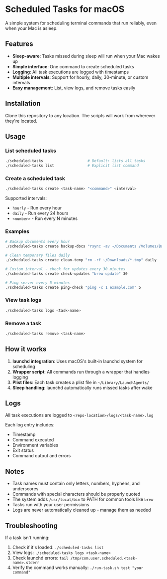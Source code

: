 # Scheduled Tasks for macOS

A simple system for scheduling terminal commands that run reliably, even when your Mac is asleep.

## Features

- **Sleep-aware**: Tasks missed during sleep will run when your Mac wakes up
- **Simple interface**: One command to create scheduled tasks
- **Logging**: All task executions are logged with timestamps
- **Multiple intervals**: Support for hourly, daily, 30-minute, or custom intervals
- **Easy management**: List, view logs, and remove tasks easily

## Installation

Clone this repository to any location. The scripts will work from wherever they're located.

## Usage

### List scheduled tasks

```bash
./scheduled-tasks                    # Default: lists all tasks
./scheduled-tasks list               # Explicit list command
```

### Create a scheduled task

```bash
./scheduled-tasks create <task-name> "<command>" <interval>
```

Supported intervals:
- `hourly` - Run every hour
- `daily` - Run every 24 hours
- `<number>` - Run every N minutes

### Examples

```bash
# Backup documents every hour
./scheduled-tasks create backup-docs "rsync -av ~/Documents /Volumes/Backup/" hourly

# Clean temporary files daily
./scheduled-tasks create clean-temp "rm -rf ~/Downloads/*.tmp" daily

# Custom interval - check for updates every 30 minutes
./scheduled-tasks create check-updates "brew update" 30

# Ping server every 5 minutes
./scheduled-tasks create ping-check "ping -c 1 example.com" 5
```

### View task logs

```bash
./scheduled-tasks logs <task-name>
```

### Remove a task

```bash
./scheduled-tasks remove <task-name>
```

## How it works

1. **launchd integration**: Uses macOS's built-in launchd system for scheduling
2. **Wrapper script**: All commands run through a wrapper that handles logging
3. **Plist files**: Each task creates a plist file in `~/Library/LaunchAgents/`
4. **Sleep handling**: launchd automatically runs missed tasks after wake

## Logs

All task executions are logged to `<repo-location>/logs/<task-name>.log`

Each log entry includes:
- Timestamp
- Command executed
- Environment variables
- Exit status
- Command output and errors

## Notes

- Task names must contain only letters, numbers, hyphens, and underscores
- Commands with special characters should be properly quoted
- The system adds `/usr/local/bin` to PATH for common tools like `brew`
- Tasks run with your user permissions
- Logs are never automatically cleaned up - manage them as needed

## Troubleshooting

If a task isn't running:
1. Check if it's loaded: `./scheduled-tasks list`
2. View logs: `./scheduled-tasks logs <task-name>`
3. Check launchd errors: `tail /tmp/com.user.scheduled.<task-name>.stderr`
4. Verify the command works manually: `./run-task.sh test "your command"`